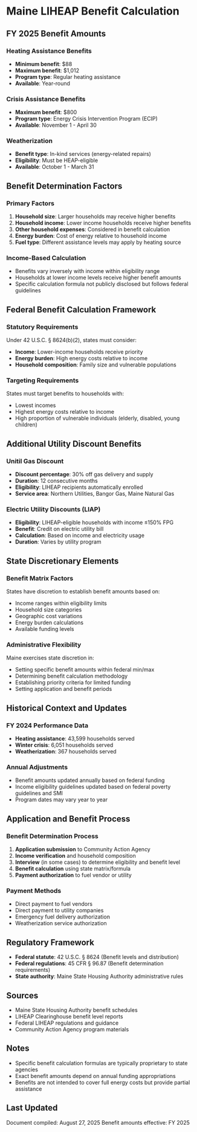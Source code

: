 # Maine LIHEAP Benefit Calculation

## FY 2025 Benefit Amounts

### Heating Assistance Benefits
- **Minimum benefit**: $88
- **Maximum benefit**: $1,012
- **Program type**: Regular heating assistance
- **Available**: Year-round

### Crisis Assistance Benefits
- **Maximum benefit**: $800
- **Program type**: Energy Crisis Intervention Program (ECIP)
- **Available**: November 1 - April 30

### Weatherization
- **Benefit type**: In-kind services (energy-related repairs)
- **Eligibility**: Must be HEAP-eligible
- **Available**: October 1 - March 31

## Benefit Determination Factors

### Primary Factors
1. **Household size**: Larger households may receive higher benefits
2. **Household income**: Lower income households receive higher benefits
3. **Other household expenses**: Considered in benefit calculation
4. **Energy burden**: Cost of energy relative to household income
5. **Fuel type**: Different assistance levels may apply by heating source

### Income-Based Calculation
- Benefits vary inversely with income within eligibility range
- Households at lower income levels receive higher benefit amounts
- Specific calculation formula not publicly disclosed but follows federal guidelines

## Federal Benefit Calculation Framework

### Statutory Requirements
Under 42 U.S.C. § 8624(b)(2), states must consider:
- **Income**: Lower-income households receive priority
- **Energy burden**: High energy costs relative to income
- **Household composition**: Family size and vulnerable populations

### Targeting Requirements
States must target benefits to households with:
- Lowest incomes
- Highest energy costs relative to income
- High proportion of vulnerable individuals (elderly, disabled, young children)

## Additional Utility Discount Benefits

### Unitil Gas Discount
- **Discount percentage**: 30% off gas delivery and supply
- **Duration**: 12 consecutive months
- **Eligibility**: LIHEAP recipients automatically enrolled
- **Service area**: Northern Utilities, Bangor Gas, Maine Natural Gas

### Electric Utility Discounts (LIAP)
- **Eligibility**: LIHEAP-eligible households with income ≤150% FPG
- **Benefit**: Credit on electric utility bill
- **Calculation**: Based on income and electricity usage
- **Duration**: Varies by utility program

## State Discretionary Elements

### Benefit Matrix Factors
States have discretion to establish benefit amounts based on:
- Income ranges within eligibility limits
- Household size categories
- Geographic cost variations
- Energy burden calculations
- Available funding levels

### Administrative Flexibility
Maine exercises state discretion in:
- Setting specific benefit amounts within federal min/max
- Determining benefit calculation methodology
- Establishing priority criteria for limited funding
- Setting application and benefit periods

## Historical Context and Updates

### FY 2024 Performance Data
- **Heating assistance**: 43,599 households served
- **Winter crisis**: 6,051 households served
- **Weatherization**: 367 households served

### Annual Adjustments
- Benefit amounts updated annually based on federal funding
- Income eligibility guidelines updated based on federal poverty guidelines and SMI
- Program dates may vary year to year

## Application and Benefit Process

### Benefit Determination Process
1. **Application submission** to Community Action Agency
2. **Income verification** and household composition
3. **Interview** (in some cases) to determine eligibility and benefit level
4. **Benefit calculation** using state matrix/formula
5. **Payment authorization** to fuel vendor or utility

### Payment Methods
- Direct payment to fuel vendors
- Direct payment to utility companies
- Emergency fuel delivery authorization
- Weatherization service authorization

## Regulatory Framework
- **Federal statute**: 42 U.S.C. § 8624 (Benefit levels and distribution)
- **Federal regulations**: 45 CFR § 96.87 (Benefit determination requirements)
- **State authority**: Maine State Housing Authority administrative rules

## Sources
- Maine State Housing Authority benefit schedules
- LIHEAP Clearinghouse benefit level reports
- Federal LIHEAP regulations and guidance
- Community Action Agency program materials

## Notes
- Specific benefit calculation formulas are typically proprietary to state agencies
- Exact benefit amounts depend on annual funding appropriations
- Benefits are not intended to cover full energy costs but provide partial assistance

## Last Updated
Document compiled: August 27, 2025
Benefit amounts effective: FY 2025